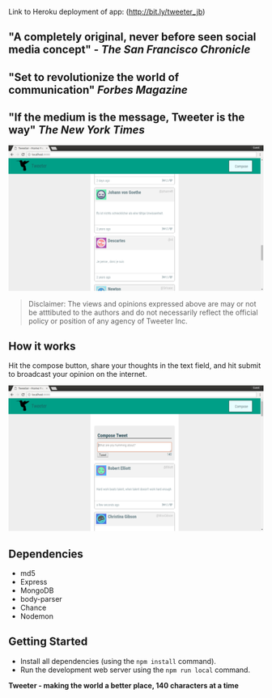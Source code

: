 Link to Heroku deployment of app: (http://bit.ly/tweeter_jb)

## "A completely original, never before seen social media concept" - _The San Francisco Chronicle_

## "Set to revolutionize the world of communication"  _Forbes Magazine_

## "If the medium is the message, Tweeter is the way" _The New York Times_

!["First Photo"](https://github.com/bartleyjulia/tweeter/blob/master/docs/firstphoto.png)


>Disclaimer: The views and opinions expressed above are may or not be atttibuted to the authors and do not
necessarily reflect the official policy or position of any agency of Tweeter Inc.


## How it works

Hit the compose button, share your thoughts in the text field, and hit submit to broadcast your opinion on the internet.


!["Second Photo"](https://github.com/bartleyjulia/tweeter/blob/master/docs/compose%20photo.png)

## Dependencies
- md5
- Express
- MongoDB
- body-parser
- Chance
- Nodemon

## Getting Started
- Install all dependencies (using the `npm install` command).
- Run the development web server using the `npm run local` command.


**Tweeter - making the world a better place, 140 characters at a time**
